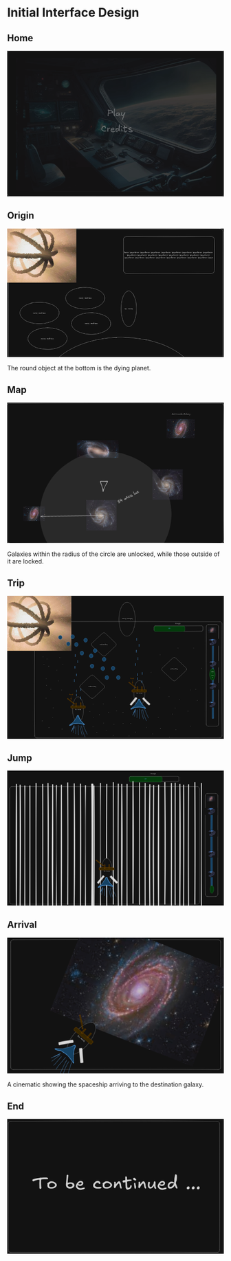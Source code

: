 
# Initial Interface Design

## Home

![Home Interface](Resources/Images/Pasted%20image%2020240922032606.png)

## Origin

![Origin Interface](Resources/Images/Pasted%20image%2020240922032004.png)

The round object at the bottom is the dying planet.

## Map

![Map Interface](Resources/Images/Pasted%20image%2020240922032716.png)

Galaxies within the radius of the circle are unlocked, while those outside of it are locked.

## Trip

![Trip Interface](Resources/Images/Pasted%20image%2020240922032808.png)

## Jump

![Jump Interface](Resources/Images/Pasted%20image%2020240922032827.png)

## Arrival

![Arrival Interface](Resources/Images/Pasted%20image%2020240922032845.png)

A cinematic showing the spaceship arriving to the destination galaxy.

## End

![End Interface](Resources/Images/Pasted%20image%2020240922032904.png)
